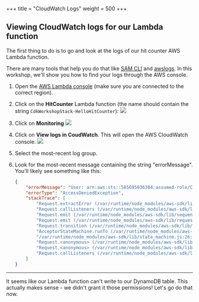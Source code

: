 +++
title = "CloudWatch Logs"
weight = 500
+++

## Viewing CloudWatch logs for our Lambda function

The first thing to do is to go and look at the logs of our hit counter AWS
Lambda function.

There are many tools that help you do that like [SAM
CLI](https://github.com/awslabs/aws-sam-cli) and
[awslogs](https://github.com/jorgebastida/awslogs). In this workshop, we'll show
you how to find your logs through the AWS console.

1. Open the [AWS Lambda console](https://console.aws.amazon.com/lambda/home) (make sure you
   are connected to the correct region).

2. Click on the __HitCounter__ Lambda function
   (the name should contain the string `CdkWorkshopStack-HelloHitCounter`):
    ![](./logs1.png)

3. Click on __Monitoring__
    ![](./logs2.png)

4. Click on __View logs in CoudWatch__. This will open the AWS CloudWatch console.
    ![](./logs3.png)

5. Select the most-recent log group.

6. Look for the most-recent message containing the string "errorMessage". You'll likely see something like this:


   ```json
   {
       "errorMessage": "User: arn:aws:sts::585695036304:assumed-role/CdkWorkshopStack-HelloHitCounterHitCounterHandlerS-TU5M09L1UBID/CdkWorkshopStack-HelloHitCounterHitCounterHandlerD-144HVUNEWRWEO is not authorized to perform: dynamodb:UpdateItem on resource: arn:aws:dynamodb:us-east-1:585695036304:table/CdkWorkshopStack-HelloHitCounterHits7AAEBF80-1DZVT3W84LJKB",
       "errorType": "AccessDeniedException",
       "stackTrace": [
           "Request.extractError (/var/runtime/node_modules/aws-sdk/lib/protocol/json.js:48:27)",
           "Request.callListeners (/var/runtime/node_modules/aws-sdk/lib/sequential_executor.js:105:20)",
           "Request.emit (/var/runtime/node_modules/aws-sdk/lib/sequential_executor.js:77:10)",
           "Request.emit (/var/runtime/node_modules/aws-sdk/lib/request.js:683:14)",
           "Request.transition (/var/runtime/node_modules/aws-sdk/lib/request.js:22:10)",
           "AcceptorStateMachine.runTo (/var/runtime/node_modules/aws-sdk/lib/state_machine.js:14:12)",
           "/var/runtime/node_modules/aws-sdk/lib/state_machine.js:26:10",
           "Request.<anonymous> (/var/runtime/node_modules/aws-sdk/lib/request.js:38:9)",
           "Request.<anonymous> (/var/runtime/node_modules/aws-sdk/lib/request.js:685:12)",
           "Request.callListeners (/var/runtime/node_modules/aws-sdk/lib/sequential_executor.js:115:18)"
       ]
   }
   ```

---

It seems like our Lambda function can't write to our DynamoDB table. This
actually makes sense - we didn't grant it those permissions! Let's go do that
now.

